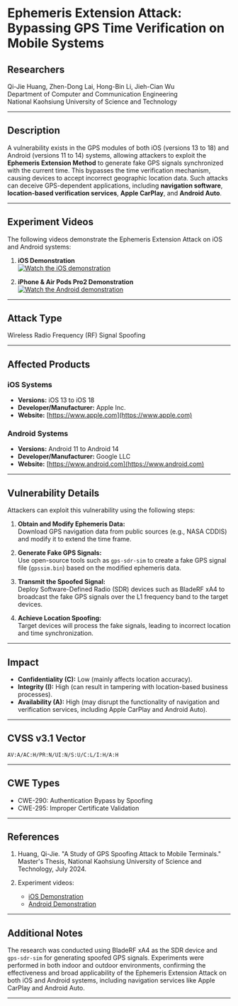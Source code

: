 # Ephemeris Extension Attack: Bypassing GPS Time Verification on Mobile Systems

## Researchers
Qi-Jie Huang, Zhen-Dong Lai, Hong-Bin Li, Jieh-Cian Wu  
Department of Computer and Communication Engineering  
National Kaohsiung University of Science and Technology  

---

## Description
A vulnerability exists in the GPS modules of both iOS (versions 13 to 18) and Android (versions 11 to 14) systems, allowing attackers to exploit the **Ephemeris Extension Method** to generate fake GPS signals synchronized with the current time. This bypasses the time verification mechanism, causing devices to accept incorrect geographic location data. Such attacks can deceive GPS-dependent applications, including **navigation software**, **location-based verification services**, **Apple CarPlay**, and **Android Auto**.

---

## Experiment Videos
The following videos demonstrate the Ephemeris Extension Attack on iOS and Android systems:  

1. **iOS Demonstration**  
   [![Watch the iOS demonstration](https://img.youtube.com/vi/TGCezlx4FQI/0.jpg)](https://youtu.be/TGCezlx4FQI)  

2. **iPhone & Air Pods Pro2 Demonstration**  
   [![Watch the Android demonstration](https://img.youtube.com/vi/Zb3lNryc4sc/0.jpg)](https://youtu.be/Zb3lNryc4sc)

---

## Attack Type
Wireless Radio Frequency (RF) Signal Spoofing  

---

## Affected Products

### iOS Systems
- **Versions:** iOS 13 to iOS 18  
- **Developer/Manufacturer:** Apple Inc.  
- **Website:** [https://www.apple.com](https://www.apple.com)

### Android Systems
- **Versions:** Android 11 to Android 14  
- **Developer/Manufacturer:** Google LLC  
- **Website:** [https://www.android.com](https://www.android.com)

---

## Vulnerability Details
Attackers can exploit this vulnerability using the following steps:

1. **Obtain and Modify Ephemeris Data:**  
   Download GPS navigation data from public sources (e.g., NASA CDDIS) and modify it to extend the time frame.

2. **Generate Fake GPS Signals:**  
   Use open-source tools such as `gps-sdr-sim` to create a fake GPS signal file (`gpssim.bin`) based on the modified ephemeris data.

3. **Transmit the Spoofed Signal:**  
   Deploy Software-Defined Radio (SDR) devices such as BladeRF xA4 to broadcast the fake GPS signals over the L1 frequency band to the target devices.

4. **Achieve Location Spoofing:**  
   Target devices will process the fake signals, leading to incorrect location and time synchronization.

---

## Impact
- **Confidentiality (C):** Low (mainly affects location accuracy).  
- **Integrity (I):** High (can result in tampering with location-based business processes).  
- **Availability (A):** High (may disrupt the functionality of navigation and verification services, including Apple CarPlay and Android Auto).

---

## CVSS v3.1 Vector
`AV:A/AC:H/PR:N/UI:N/S:U/C:L/I:H/A:H`

---

## CWE Types
- CWE-290: Authentication Bypass by Spoofing  
- CWE-295: Improper Certificate Validation  

---

## References
1. Huang, Qi-Jie. "A Study of GPS Spoofing Attack to Mobile Terminals." Master's Thesis, National Kaohsiung University of Science and Technology, July 2024.  

2. Experiment videos:  
   - [iOS Demonstration](https://youtu.be/TGCezlx4FQI)  
   - [Android Demonstration](https://youtu.be/Zb3lNryc4sc)

---

## Additional Notes
The research was conducted using BladeRF xA4 as the SDR device and `gps-sdr-sim` for generating spoofed GPS signals. Experiments were performed in both indoor and outdoor environments, confirming the effectiveness and broad applicability of the Ephemeris Extension Attack on both iOS and Android systems, including navigation services like Apple CarPlay and Android Auto.

---
